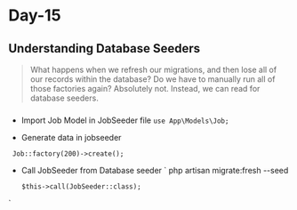 # Day-15

## Understanding Database Seeders

> What happens when we refresh our migrations, and then lose all of our records within the database? Do we have to manually run all of those factories again? Absolutely not. Instead, we can read for database seeders.

###

-   Import Job Model in JobSeeder file
    `use App\Models\Job;`

-   Generate data in jobseeder

` Job::factory(200)->create();`

-   Call JobSeeder from Database seeder
    ` php artisan migrate:fresh --seed

        $this->call(JobSeeder::class);

`
